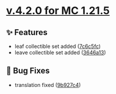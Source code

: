 # [v.4.2.0 for MC 1.21.5](https://github.com/XxRexRaptorxX/Collectibles/compare/v.4.2.0-dev1...v.4.2.0-dev6)

## ✨ Features

- leaf collectible set added ([7c6c5fc](https://github.com/XxRexRaptorxX/Collectibles/commit/7c6c5fc34d921de74328d054ac60aac9db676653))
- leave collectible set added ([3646a13](https://github.com/XxRexRaptorxX/Collectibles/commit/3646a1381141988520e6e0b01b5a61f29c841ae0))

## 🔧 Bug Fixes

- translation fixed ([9b927c4](https://github.com/XxRexRaptorxX/Collectibles/commit/9b927c474ae472aa54bdcc7dbaa66b9968a6e5ee))

